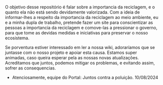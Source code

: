 O objetivo desse repositório é falar sobre a importancia da reciclagem, e o quanto ela não está sendo devidamente valorizada.
Com a ideia de informar-lhes a respeito da importancia da reciclagem ao meio ambiente, eu e a minha dupla de trabalho, pretende fazer um site para conscientizar as pessoas a importancia
da reciclagem e comove-las a pressionar o governo, para que tome as devidas medidas e iniciativas para preservar o nosso ecosistema.

Se porventura estiver interessado em ler a nossa wiki, adoraríamos que se juntasse com o nosso projeto e apoiar esta causa.
Estamos super animadas, caso queira esperar pela as nossas novas atualizações.
Acreditamos que juntos, podemos mitigar os problemas, e evitando assim, sofrer as consequencias.

-  Atenciosamente, equipe do Portal: Juntos contra a poluição.
   10/08/2024
